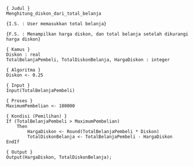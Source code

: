     { Judul }
    Menghitung_diskon_dari_total_belanja

    {I.S. : User memasukkan total belanja}
    
	{F.S. : Menampilkan harga diskon, dan total belanja setelah dikurangi harga diskon}

    { Kamus }
    Diskon : real
    TotalBelanjaPembeli, TotalDiskonBelanja, HargaDiskon : integer

    { Algoritma }
    Diskon <- 0.25

	{ Input }
	Input(TotalBelanjaPembeli)
	
    { Proses }
    MaximumPembelian <- 100000

	{ Kondisi (Pemilihan) }
	If (TotalBelanjaPembeli > MaximumPembelian)
	    Then
            HargaDiskon <- Round(TotalBelanjaPembeli * Diskon)
            TotalDiskonBelanja <- TotalBelanjaPembeli - HargaDiskon
	EndIf

	{ Output }
	Output(HargaDiskon, TotalDiskonBelanja);